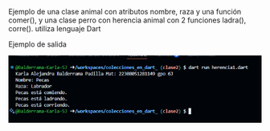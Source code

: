 Ejemplo de una clase animal con atributos nombre, raza y una función comer(), y una clase perro con herencia animal con 2 funciones ladra(), corre(). utiliza lenguaje Dart

Ejemplo de salida

![alt text](image-11.png)
